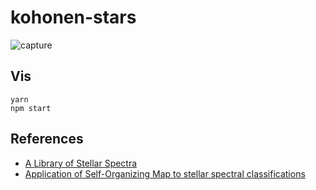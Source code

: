 # kohonen-stars

![capture](https://cdn.rawgit.com/seracio/kohonen-stars/master/images/capture.svg)

## Vis

```
yarn
npm start
```

## References

* [A Library of Stellar Spectra]
* [Application of Self-Organizing Map to stellar spectral classifications]



[A Library of Stellar Spectra]: http://cdsarc.u-strasbg.fr/viz-bin/Cat?III/92#sRM2.1
[Application of Self-Organizing Map to stellar spectral classifications]: https://arxiv.org/pdf/1108.0514v1.pdf
